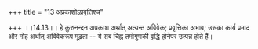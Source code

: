 +++
title = "13 अप्रकाशोऽप्रवृत्तिश्च"

+++
।।14.13।। हे कुरुनन्दन अप्रकाश अर्थात् अत्यन्त अविवेक; प्रवृत्तिका अभाव;
उसका कार्य प्रमाद और मोह अर्थात् अविवेकरूप मूढ़ता -- ये सब चिह्न
तमोगुणकी वृद्धि होनेपर उत्पन्न होते हैं।
